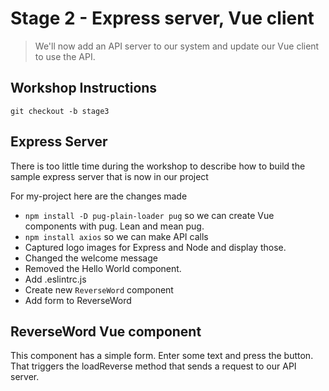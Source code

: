 # Stage 2 - Express server, Vue client

> We'll now add an API server to our system and update our Vue client to use the API.

## Workshop Instructions
```
git checkout -b stage3
```

## Express Server

There is too little time during the workshop to describe how to build the sample express server that is now in our
project


For my-project here are the changes made
- ```npm install -D pug-plain-loader pug``` so we can create Vue components with pug. Lean and mean pug.
- ```npm install axios``` so we can make API calls
- Captured logo images for Express and Node and display those.
- Changed the welcome message
- Removed the Hello World component.
- Add .eslintrc.js 
- Create new ```ReverseWord``` component
- Add form to ReverseWord 

## ReverseWord Vue component
This component has a simple form. Enter some text and press the button. That triggers
the loadReverse method that sends a request to our API server. 
